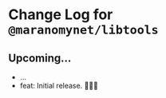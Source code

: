 # Change Log for `@maranomynet/libtools`

## Upcoming...

- ... <!-- Add new lines here. -->
- feat: Initial release. 🎉🥳👯
